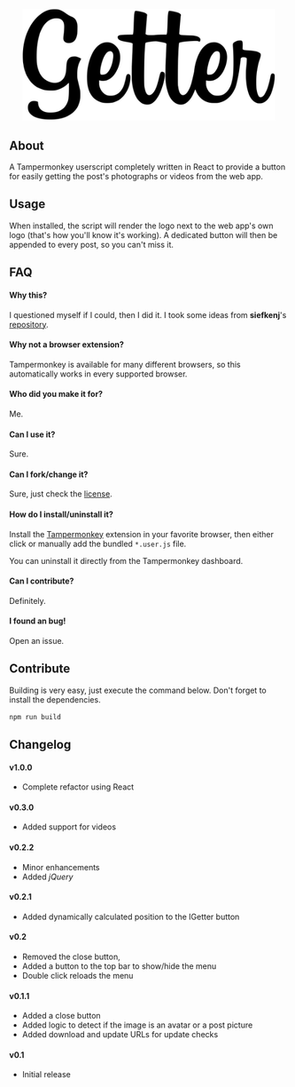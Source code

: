 <p align="center">
	<img src="https://raw.githubusercontent.com/joaocarmo/instagram-getter/refactor/lib/img/getter.svg?sanitize=true" width="456" alt="getter">
</p>

## About

A Tampermonkey userscript completely written in React to provide a button for
easily getting the post's photographs or videos from the web app.

## Usage

When installed, the script will render the logo next to the web app's own logo
(that's how you'll know it's working).
A dedicated button will then be appended to every post, so you can't miss it.

## FAQ

#### Why this?

I questioned myself if I could, then I did it.
I took some ideas from **siefkenj**'s [repository][1].

#### Why not a browser extension?

Tampermonkey is available for many different browsers, so this automatically
works in every supported browser.

#### Who did you make it for?

Me.

#### Can I use it?

Sure.

#### Can I fork/change it?

Sure, just check the [license][2].

#### How do I install/uninstall it?

Install the [Tampermonkey][3] extension in your favorite browser, then either
click or manually add the bundled `*.user.js` file.

You can uninstall it directly from the Tampermonkey dashboard.

#### Can I contribute?

Definitely.

#### I found an bug!

Open an issue.

## Contribute

Building is very easy, just execute the command below.
Don't forget to install the dependencies.

```sh
npm run build
```

## Changelog

#### v1.0.0

- Complete refactor using React

#### v0.3.0

- Added support for videos

#### v0.2.2

- Minor enhancements
- Added _jQuery_

#### v0.2.1

- Added dynamically calculated position to the IGetter button

#### v0.2

- Removed the close button,
- Added a button to the top bar to show/hide the menu
- Double click reloads the menu

#### v0.1.1

- Added a close button
- Added logic to detect if the image is an avatar or a post picture
- Added download and update URLs for update checks

#### v0.1

- Initial release

[1]: https://github.com/siefkenj/react-userscripts
[2]: ./LICENSE
[3]: https://www.tampermonkey.net/
